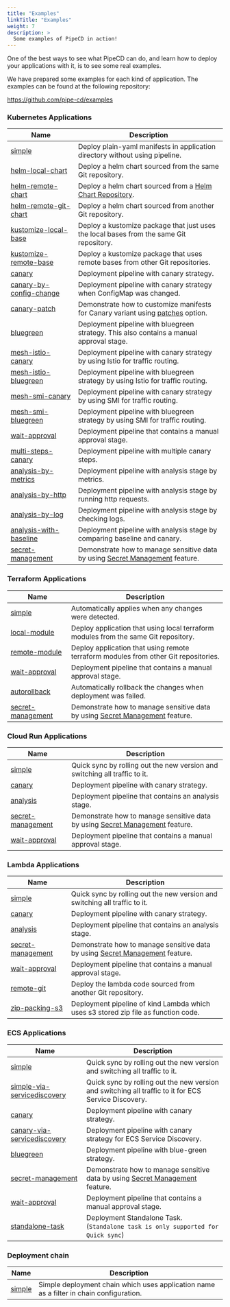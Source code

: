```yaml
---
title: "Examples"
linkTitle: "Examples"
weight: 7
description: >
  Some examples of PipeCD in action!
---
```


One of the best ways to see what PipeCD can do, and learn how to deploy your applications with it, is to see some real examples.

We have prepared some examples for each kind of application.
The examples can be found at the following repository:

https://github.com/pipe-cd/examples

### Kubernetes Applications

| Name                                                                        | Description |
|-----------------------------------------------------------------------------|-------------|
| [simple](https://github.com/pipe-cd/examples/tree/master/kubernetes/simple) | Deploy plain-yaml manifests in application directory without using pipeline. |
| [helm-local-chart](https://github.com/pipe-cd/examples/tree/master/kubernetes/helm-local-chart) | Deploy a helm chart sourced from the same Git repository. |
| [helm-remote-chart](https://github.com/pipe-cd/examples/tree/master/kubernetes/helm-remote-chart) | Deploy a helm chart sourced from a [Helm Chart Repository](https://helm.sh/docs/topics/chart_repository/). |
| [helm-remote-git-chart](https://github.com/pipe-cd/examples/tree/master/kubernetes/helm-remote-git-chart) | Deploy a helm chart sourced from another Git repository. |
| [kustomize-local-base](https://github.com/pipe-cd/examples/tree/master/kubernetes/kustomize-local-base) | Deploy a kustomize package that just uses the local bases from the same Git repository. |
| [kustomize-remote-base](https://github.com/pipe-cd/examples/tree/master/kubernetes/kustomize-remote-base) | Deploy a kustomize package that uses remote bases from other Git repositories. |
| [canary](https://github.com/pipe-cd/examples/tree/master/kubernetes/canary) | Deployment pipeline with canary strategy. |
| [canary-by-config-change](https://github.com/pipe-cd/examples/tree/master/kubernetes/canary-by-config-change) | Deployment pipeline with canary strategy when ConfigMap was changed. |
| [canary-patch](https://github.com/pipe-cd/examples/tree/master/kubernetes/canary-patch) | Demonstrate how to customize manifests for Canary variant using [patches](../user-guide/configuration-reference/#kubernetescanaryrolloutstageoptions) option. |
| [bluegreen](https://github.com/pipe-cd/examples/tree/master/kubernetes/bluegreen) | Deployment pipeline with bluegreen strategy. This also contains a manual approval stage. |
| [mesh-istio-canary](https://github.com/pipe-cd/examples/tree/master/kubernetes/mesh-istio-canary) | Deployment pipeline with canary strategy by using Istio for traffic routing.  |
| [mesh-istio-bluegreen](https://github.com/pipe-cd/examples/tree/master/kubernetes/mesh-istio-bluegreen) | Deployment pipeline with bluegreen strategy by using Istio for traffic routing. |
| [mesh-smi-canary](https://github.com/pipe-cd/examples/tree/master/kubernetes/mesh-smi-canary) | Deployment pipeline with canary strategy by using SMI for traffic routing. |
| [mesh-smi-bluegreen](https://github.com/pipe-cd/examples/tree/master/kubernetes/mesh-smi-bluegreen) | Deployment pipeline with bluegreen strategy by using SMI for traffic routing. |
| [wait-approval](https://github.com/pipe-cd/examples/tree/master/kubernetes/wait-approval) | Deployment pipeline that contains a manual approval stage. |
| [multi-steps-canary](https://github.com/pipe-cd/examples/tree/master/kubernetes/multi-steps-canary) | Deployment pipeline with multiple canary steps. |
| [analysis-by-metrics](https://github.com/pipe-cd/examples/tree/master/kubernetes/analysis-by-metrics) | Deployment pipeline with analysis stage by metrics. |
| [analysis-by-http](https://github.com/pipe-cd/examples/tree/master/kubernetes/analysis-by-http) | Deployment pipeline with analysis stage by running http requests. |
| [analysis-by-log](https://github.com/pipe-cd/examples/tree/master/kubernetes/analysis-by-log) | Deployment pipeline with analysis stage by checking logs. |
| [analysis-with-baseline](https://github.com/pipe-cd/examples/tree/master/kubernetes/analysis-with-baseline) | Deployment pipeline with analysis stage by comparing baseline and canary. |
| [secret-management](https://github.com/pipe-cd/examples/tree/master/kubernetes/secret-management) | Demonstrate how to manage sensitive data by using [Secret Management](../user-guide/managing-application/secret-management/) feature. |

### Terraform Applications

| Name                                                                        | Description |
|-----------------------------------------------------------------------------|-------------|
| [simple](https://github.com/pipe-cd/examples/tree/master/terraform/simple) |  Automatically applies when any changes were detected.  |
| [local-module](https://github.com/pipe-cd/examples/tree/master/terraform/local-module) | Deploy application that using local terraform modules from the same Git repository. |
| [remote-module](https://github.com/pipe-cd/examples/tree/master/terraform/remote-module) | Deploy application that using remote terraform modules from other Git repositories. |
| [wait-approval](https://github.com/pipe-cd/examples/tree/master/terraform/wait-approval) | Deployment pipeline that contains a manual approval stage. |
| [autorollback](https://github.com/pipe-cd/examples/tree/master/terraform/autorollback) |  Automatically rollback the changes when deployment was failed.  |
| [secret-management](https://github.com/pipe-cd/examples/tree/master/terraform/secret-management) | Demonstrate how to manage sensitive data by using [Secret Management](../user-guide/managing-application/secret-management/) feature. |

### Cloud Run Applications

| Name                                                                        | Description |
|-----------------------------------------------------------------------------|-------------|
| [simple](https://github.com/pipe-cd/examples/tree/master/cloudrun/simple) | Quick sync by rolling out the new version and switching all traffic to it. |
| [canary](https://github.com/pipe-cd/examples/tree/master/cloudrun/canary) | Deployment pipeline with canary strategy. |
| [analysis](https://github.com/pipe-cd/examples/tree/master/cloudrun/analysis) | Deployment pipeline that contains an analysis stage. |
| [secret-management](https://github.com/pipe-cd/examples/tree/master/cloudrun/secret-management) | Demonstrate how to manage sensitive data by using [Secret Management](../user-guide/managing-application/secret-management/) feature. |
| [wait-approval](https://github.com/pipe-cd/examples/tree/master/cloudrun/wait-approval) | Deployment pipeline that contains a manual approval stage. |

### Lambda Applications

| Name                                                                        | Description |
|-----------------------------------------------------------------------------|-------------|
| [simple](https://github.com/pipe-cd/examples/tree/master/lambda/simple) | Quick sync by rolling out the new version and switching all traffic to it. |
| [canary](https://github.com/pipe-cd/examples/tree/master/lambda/canary) | Deployment pipeline with canary strategy. |
| [analysis](https://github.com/pipe-cd/examples/tree/master/lambda/analysis) | Deployment pipeline that contains an analysis stage. |
| [secret-management](https://github.com/pipe-cd/examples/tree/master/lambda/secret-management) | Demonstrate how to manage sensitive data by using [Secret Management](../user-guide/managing-application/secret-management/) feature. |
| [wait-approval](https://github.com/pipe-cd/examples/tree/master/lambda/wait-approval) | Deployment pipeline that contains a manual approval stage. |
| [remote-git](https://github.com/pipe-cd/examples/tree/master/lambda/remote-git) | Deploy the lambda code sourced from another Git repository. |
| [zip-packing-s3](https://github.com/pipe-cd/examples/tree/master/lambda/zip-packing-s3) | Deployment pipeline of kind Lambda which uses s3 stored zip file as function code. |

### ECS Applications

| Name                                                                        | Description |
|-----------------------------------------------------------------------------|-------------|
| [simple](https://github.com/pipe-cd/examples/tree/master/ecs/simple) | Quick sync by rolling out the new version and switching all traffic to it. |
| [simple-via-servicediscovery](https://github.com/pipe-cd/examples/tree/master/ecs/servicediscovery/simple) | Quick sync by rolling out the new version and switching all traffic to it for ECS Service Discovery. |
| [canary](https://github.com/pipe-cd/examples/tree/master/ecs/canary) | Deployment pipeline with canary strategy. |
| [canary-via-servicediscovery](https://github.com/pipe-cd/examples/tree/master/ecs/servicediscovery/canary) | Deployment pipeline with canary strategy for ECS Service Discovery. |
| [bluegreen](https://github.com/pipe-cd/examples/tree/master/ecs/bluegreen) | Deployment pipeline with blue-green strategy. |
| [secret-management](https://github.com/pipe-cd/examples/tree/master/ecs/secret-management) | Demonstrate how to manage sensitive data by using [Secret Management](../user-guide/managing-application/secret-management/) feature. |
| [wait-approval](https://github.com/pipe-cd/examples/tree/master/ecs/wait-approval) | Deployment pipeline that contains a manual approval stage. |
| [standalone-task](https://github.com/pipe-cd/examples/tree/master/ecs/standalone-task) | Deployment Standalone Task. (`Standalone task is only supported for Quick sync`) |


### Deployment chain

| Name                                                                        | Description |
|-----------------------------------------------------------------------------|-------------|
| [simple](https://github.com/pipe-cd/examples/tree/master/deployment-chain/simple) | Simple deployment chain which uses application name as a filter in chain configuration. |
